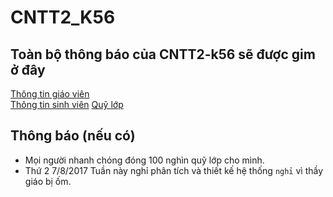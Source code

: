 # CNTT2_K56
## Toàn bộ thông báo của CNTT2-k56 sẽ được gim ở đây<br/>
[Thông tin giáo viên](https://github.com/SocolaDaiCa/CNTT2_K56/blob/master/thong_tin_giao_vien.md)<br/>
[Thông tin sinh viên](https://docs.google.com/spreadsheets/d/1ETZHedr9ENXaKtlsOTefmRcKhwpGocy29QgqT3ZgcqM)
[Quỹ lớp](http://bit.ly/Quy_Lop)<br/>
## Thông báo (nếu có)
- Mọi người nhanh chóng đóng 100 nghìn quỹ lớp cho mình.
- Thứ 2 7/8/2017 Tuần này nghỉ phân tích và thiết kế hệ thống `nghỉ` vì thầy giáo bị ốm.



